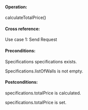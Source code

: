 #### Operation: 

calculateTotalPrice() 

#### Cross reference: 

Use case 1: Send Request 

#### Preconditions: 

Specifications specifications exists. 

Specifications.listOfWalls is not empty. 

#### Postconditions: 

specifications.totalPrice is calculated. 

specifications.totalPrice is set. 
